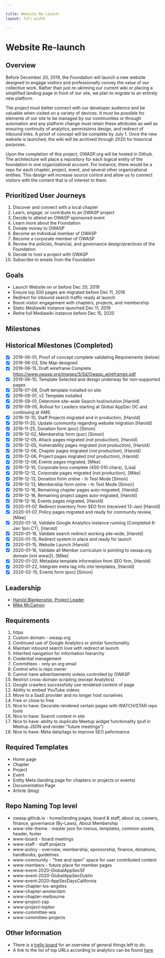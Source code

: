 ```yaml
---

title: Website Re-launch
layout: full-width

---
```

# Website Re-launch

## Overview

Before December 20, 2019, the Foundation will launch a new website designed to engage visitors and professionally convey the value of our collective work. Rather than just re-skinning our current wiki or placing a simplified landing page in front of our site, we plan to migrate to an entirely new platform. 

The project must better connect with our developer audience and be valuable when visited on a variety of devices. It must be possible for elements of our site to be managed by our communities or through automation and any platform change must retain these attributes as well as ensuring continuity of analytics, permissions design, and redirect of inbound links. A proof of concept will be complete by July 1. Once the new website is launched, the wiki will be archived through 2020 for historical purposes.

Upon the completion of this project, OWASP.org will be hosted in Github. The architecture will place a repository for each logical entity of the foundation in one organizational account. For instance, there would be a repo for each chapter, project, event, and several other organizational entities. This design will increase source control and allow us to connect visitors with the content that is of interest to them.

## Prioritized User Journeys
1. Discover and connect with a local chapter
1. Learn, engage, or contribute to an OWASP project
1. Decide to attend an OWASP sponsored event
1. Learn more about the Foundation
1. Donate money to OWASP
1. Become an individual member of OWASP
1. Become a corporate member of OWASP
1. Review the policies, financial, and governance design/practices of the Foundation
1. Decide to host a project with OWASP
1. Subscribe to emails from the Foundation

## Goals
* Launch Website on or before Dec 20, 2019
* Ensure top 500 pages are migrated before Dec 11, 2019
* Redirect for inbound search traffic ready at launch
* Boost visitor engagement with chapters, projects, and membership
* Static Mediawiki instance launched Dec 11, 2019
* Retire full Mediawiki instance before Dec 15, 2020

## Milestones

## Historical Milestones (Completed)
* [x] 2019-06-01, Proof of concept complete validating Requirements (below)
* [x] 2019-06-03, Site Map designed
* [x] 2019-06-15, Draft wireframe Complete https://www.owasp.org/images/5/5d/Owasp_wireframes.pdf
* [x] 2019-06-10, Template Selected and design underway for non-supported pages
* [x] 2019-07-08, Draft template installed on site
* [x] 2019-09-01, v2 Template installed
* [x] 2019-09-01, Determine site-wide Search tool/solution [Harold]
* [x] 2019-09-05, Rollout for Leaders starting at Global AppSec DC and continuing at AMS
* [x] 2019-10-10, Staff Projects migrated and in production, [Harold]
* [x] 2019-11-20, Update community regarding website migration [Harold]
* [x] 2019-11-25, Donation form (poc) [Simon]
* [x] 2019-12-02, Membership form (poc) [Simon]
* [x] 2019-12-05, Attack pages migrated (not production), [Harold]
* [x] 2019-12-05, Vulnerability pages migrated (not production), [Harold]
* [x] 2019-12-06, Chapter pages migrated (not production), [Harold]
* [x] 2019-12-06, Project pages migrated (not production), [Harold]
* [x] 2019-12-06, Events pages migrated, [Mike]
* [x] 2019-12-10, Corporate bios complete (450-510 chars), [Lisa]
* [x] 2019-12-12, Corporate pages migrated (not production), [Mike]
* [x] 2019-12-13, Donation form online - In Test Mode [Simon]
* [x] 2019-12-13, Membership form onine - In Test Mode [Simon]
* [x] 2019-12-16, Remaining chapter pages auto-migrated, [Harold]
* [x] 2019-12-16, Remaining project pages auto-migrated, [Harold]
* [x] 2019-12-16, Events pages migrated, [Harold]
* [x] 2020-01-07, Redirect inventory from SEO firm (received 13-Jan) [Harold]
* [x] 2020-01-07, Policy pages migrated and ready for community review, [Mike]
* [x] 2020-01-14, Validate Google Analytics instance running (Completed 6-Jan 1pm CT), [Harold]
* [x] 2020-01-16, Validate search redirect working site-wide, [Harold]
* [x] 2020-01-15, Redirect system in place and ready for launch
* [x] 2020-01-15, Website Launch [Harold]
* [x] 2020-01-16, Validate all Member curriculum is pointing to owasp.org domain (not www2), [Mike]
* [x] 2020-01-20, Metadata template information from SEO firm, [Harold]
* [x] 2020-01-22, Integrate meta tag info into templates, [Harold]
* [x] 2020-02-15, Events form (poc) [Simon]

## Leadership

* [Harold Blankenship, Project Leader](mailto:harold.blankenship@owasp.com?Subject=Website%20Relaunch)
* [Mike McCamon](mailto:mike.mccamon@owasp.com?Subject=Website%20Relaunch)

##  Requirements
1. https
1.  Custom domain - owasp.org
1. Continued use of Google Analytics or similar functionality
1. Maintain inbound search love with redirect at launch
1. Inherited navigation for information hierarchy
1. Credential management
  1. Committees - only an org email
  2. Control who is repo owner
1. Cannot have advertisements unless controlled by OWASP
1. Restrict cross-domain scripting (except Analytics)
1. Google crawlers successfully use rendered content of page
1. Ability to embed YouTube videos
1. Move to a SaaS provider and no longer host ourselves
1. Free or close to free
1. Nice to have: Decorate rendered certain pages with WATCH/STAR repo tools
1. Nice to have: Search content in site
1. Nice to have: ability to duplicate Meetup widget functionality (pull in Meetup JSON and render "future meetings")
1. Nice to have: Meta data/tags to improve SEO peformance

##  Required Templates
* Home page
* Chapter
* Project
* Event
* Entity Meta (landing page for chapters or projects or events)
* Documentation Page
* Article (blog)

## Repo Naming Top level
* owasp.github.io - home/landing pages, board & staff, about us, careers, finance, governance (By-Laws), About Membership
* www-site-theme - master json for menus, templates, common assets, header, footer
* www-board - board meetings
* www-staff - staff projects
* www-policy - overview, membership, sponsorship, finance, donations, handbooks, guidelines
* www-community - "free and open" space for user contributed content
* www-members - future place for member pages
* www-event-2020-GlobalAppSecSF
* www-event-2020-GlobalAppSecDublin
* www-event-2020-AppSecDaysCalifornia
* www-chapter-los-angeles
* www-chapter-amsterdam
* www-chapter-melbourne
* www-project-zap
* www-project-topten
* www-committee-wia
* www-committee-projects

## Other Information
* There is a [trello board](https://trello.com/b/2S05WSJY/website-migration) for an overview of general things left to do.
* A link to the list of top URLs according to analytics can be found [here](https://docs.google.com/spreadsheets/d/1QjjziOQ4mKDNMYeML0voRh-ywfwKBaArsL1qPFuAqbo/edit?usp=sharing)
